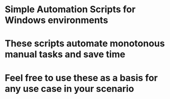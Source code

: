 # Simple Automation Scripts for Windows environments

# These scripts automate monotonous manual tasks and save time
# Feel free to use these as a basis for any use case in your scenario
